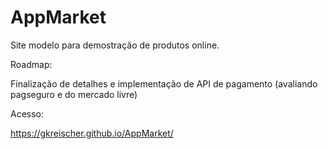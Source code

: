 # AppMarket
 
Site modelo para demostração de produtos online.

Roadmap:

Finalização de detalhes e implementação de API de pagamento (avaliando pagseguro e do mercado livre)

Acesso:

https://gkreischer.github.io/AppMarket/
